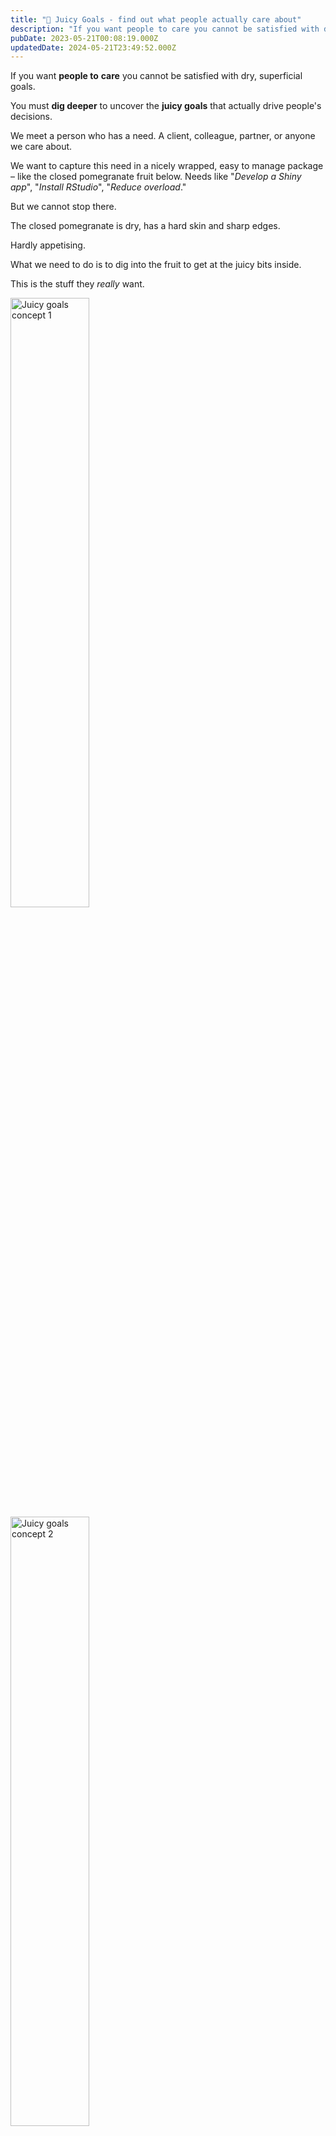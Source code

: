 ```yaml
---
title: "🍑 Juicy Goals - find out what people actually care about"
description: "If you want people to care you cannot be satisfied with dry, superficial goals. You must dig deeper to uncover the juicy goals that actually drive people's decisions. We meet a person who has a nee..."
pubDate: 2023-05-21T00:08:19.000Z
updatedDate: 2024-05-21T23:49:52.000Z
---
```

If you want **people to** **care** you
cannot be satisfied with dry, superficial goals.

You must **dig deeper** to uncover the
**juicy goals** that actually drive people's
decisions.

We meet a person who has a need. A client, colleague, partner,
or anyone we care about.

We want to capture this need in a nicely wrapped, easy to manage
package – like the closed pomegranate fruit below. Needs like
"*Develop a Shiny app*", "*Install RStudio*", "*Reduce overload*."

But we cannot stop there.

The closed pomegranate is dry, has a hard skin and sharp edges.

Hardly appetising.

What we need to do is to dig into the fruit to get at the juicy
bits inside.

This is the stuff they *really* want.

<img src="/images/juicy1.png" alt="Juicy goals concept 1" width="50%" /> <img src="/images/juicy2.png" alt="Juicy goals concept 2" width="50%" />

What is the goal inside the goal? Why do they need that Shiny
app? What's the real obstacle stopping them from installing
RStudio themselves? If overloaded, what would they like their
work to be like? It's probably not just "less stuff".

And yes, once we cut into the needs behind a goal it usually
turns out the inside is complicated. It's full of people with
varying priorities, organisational boundaries and maybe some
[seeds from the underworld we should not touch](https://en.wikipedia.org/wiki/Persephone?ref=localhost).

We can't let that stop us.

Without getting to the juicy bits people will just care
*less* about what we're doing and we'll have a harder
time getting them to enjoy the results, appreciate our help,
help us or want to work with us in the future.

## How to find juicy goals?

### Dig deeper with clean questions

Turn attention from the problem towards the desired outcome with
And when <something they said>,
**what would you like to have happen**?

Understand more clearly without distorting their mental model
(without paraphrasing with *your* words)

* **What kind of** X?
* **Is there anything else** about X?
* **How will you know** that X?
* And when X, **what happens then**?
* And when X, **that's like what**?

A useful focusing question:

* **What is most important** for you right now?

### Consider other people

No person is an island. They are part of a rich network of
connections and all the people around them have different
perspectives, needs and priorities.

Please consider:

1. Who else is **impacted** by this? Who else will
   **benefit**? Will there be people who will end up
   **worse off** (perhaps competitors, but also
   perhaps other people in the same org, sometimes users if we're
   e.g. cutting costs)?
2. Who else is (or needs to be) **involved**?
   Decision makers with the power to derail the project? People
   who could help?

Make a map of the most important people and try to answer what
might be most important for them. Validate your assumptions by
**asking** them if possible,
**listening** to what they have to say and
**observing** what they actually do.

[Impact mapping](https://www.impactmapping.org/?ref=localhost)
might be a useful tool here.

### You are not done until someone's need was met

Once you understand what people really want, don't be satisfied
with checking off tasks. We are not really done with our work
until the **need is met**. Or the budget runs out
:P Take care to ask for feedback, validate if whatever we
delivered is truly useful and what might be the next best step.

### Capture juicy goals as (user) stories

It's a complicated world and one sentence will probably not
cover all the *relevant* details. But it's a start.

The concept of user stories has been heavily bastardised as
Agile became the dominant approach, but the basic template asks
all the right questions.

1. **Who** is it for?
2. **What** do they want?
3. **Why** do they want it?

and

1. **As a** <kind of person>,
2. **I want** <feature, change, fix, etc.>
3. **so that** <deeper, hopefully juicy,
   intention that makes the request worth spending time and
   money>.